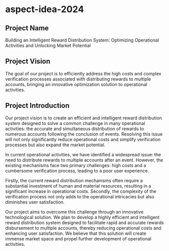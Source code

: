 # aspect-idea-2024

## Project Name

Building an Intelligent Reward Distribution System: Optimizing Operational Activities and Unlocking Market Potential

## Project Vision

The goal of our project is to efficiently address the high costs and complex verification processes associated with distributing rewards to multiple accounts, bringing an innovative optimization solution to operational activities.

## Project Introduction

Our project vision is to create an efficient and intelligent reward distribution system designed to solve a common challenge in many operational activities: the accurate and simultaneous distribution of rewards to numerous accounts following the conclusion of events. Resolving this issue will not only significantly reduce operational costs and simplify verification processes but also expand the market potential.

In current operational activities, we have identified a widespread issue: the need to distribute rewards to multiple accounts after an event. However, the existing mechanisms face two primary challenges: high costs and a cumbersome verification process, leading to a poor user experience.

Firstly, the current reward distribution mechanisms often require a substantial investment of human and material resources, resulting in a significant increase in operational costs. Secondly, the complexity of the verification process not only adds to the operational intricacies but also diminishes user satisfaction.

Our project aims to overcome this challenge through an innovative technological solution. We plan to develop a highly efficient and intelligent reward distribution system designed to facilitate rapid and accurate rewards disbursement to multiple accounts, thereby reducing operational costs and enhancing user satisfaction. We believe that this solution will create immense market space and propel further development of operational activities.
